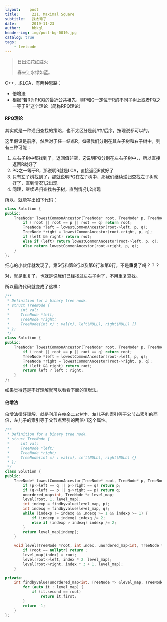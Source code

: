 ```yaml
---
layout:    post
title:      221. Maximal Square
subtitle:   我太难了
date:       2019-11-23
author:     bbkgl
header-img: img/post-bg-0010.jpg
catalog: true
tags:
    - leetcode
---
```


>日出江花红胜火
>
>春来江水绿如蓝。

C++，求LCA，有两种思路：

- 倍增法
- 根据“若R为P和Q的最近公共祖先，则P和Q一定位于R的不同子树上或者PQ之一等于R”这个理论（简称RPQ理论）

#### RPQ理论

其实就是一种递归查找的策略，也不太区分是前/中/后序，按理说都可以的。

这里假设是前序，然后对于任一结点R，如果我们分别在其左子树和右子树中，则有三种可能：

1. 左右子树中都找到了，返回值非空，这说明PQ分别在左右子树中，，所以直接返回R就好了
2. PQ之一等于R，那说明R就是LCA，直接返回R就好了
3. 只有左子树找到了，那就说明PQ在左子树中，那我们继续递归查找左子树就好了，直到情况1,2出现
4. 同理，继续递归查找右子树，直到情况1,2出现

所以，就能写出如下代码：

```cpp
class Solution {
public:
    TreeNode* lowestCommonAncestor(TreeNode* root, TreeNode* p, TreeNode* q) {
        if (!root || root == p || root == q) return root;
        TreeNode *left = lowestCommonAncestor(root->left, p, q);
        TreeNode *right = lowestCommonAncestor(root->right, p, q);
        if (left && right) return root;
        else if (left) return lowestCommonAncestor(root->left, p, q);
        else return lowestCommonAncestor(root->right, p, q);
    }
};
```

细心的小伙伴就发现了，第5行和第8行以及第6行和第6行，不是**重复**了吗？？？

对，就是重复了，也就是说我们已经找过左右子树了，不用重复查找。

所以最终代码就变成了这样：

```cpp
/**
 * Definition for a binary tree node.
 * struct TreeNode {
 *     int val;
 *     TreeNode *left;
 *     TreeNode *right;
 *     TreeNode(int x) : val(x), left(NULL), right(NULL) {}
 * };
 */
class Solution {
public:
    TreeNode* lowestCommonAncestor(TreeNode* root, TreeNode* p, TreeNode* q) {
        if (!root || root == p || root == q) return root;
        TreeNode *left = lowestCommonAncestor(root->left, p, q);
        TreeNode *right = lowestCommonAncestor(root->right, p, q);
        if (left && right) return root;
        return left ? left : right;
    }
};
```

如果觉得还是不好理解就可以看看下面的倍增法。

#### 倍增法

倍增法很好理解，就是利用在完全二叉树中，左儿子的索引等于父节点索引的两倍，左儿子的索引等于父节点索引的两倍+1这个属性。

```cpp
/**
 * Definition for a binary tree node.
 * struct TreeNode {
 *     int val;
 *     TreeNode *left;
 *     TreeNode *right;
 *     TreeNode(int x) : val(x), left(NULL), right(NULL) {}
 * };
 */
class Solution {
public:
    TreeNode* lowestCommonAncestor(TreeNode* root, TreeNode* p, TreeNode* q) {
        if (p->left == q || p->right == q) return p;
        if (q->left == p || q->right == p) return q;
        unordered_map<int, TreeNode *> level_map;
        level(root, 1, level_map);
        int indexp = findbyvalue(level_map, p);
        int indexq = findbyvalue(level_map, q);
        while (indexp != indexq && indexq >= 1 && indexp >= 1) {
            if (indexp < indexq) indexq /= 2;
            else if (indexp > indexq) indexp /= 2;
        }
        return level_map[indexp];
    }

    void level(TreeNode *root, int index, unordered_map<int, TreeNode *> &level_map) {
        if (root == nullptr) return ;
        level_map[index] = root;
        level(root->left, index * 2, level_map);
        level(root->right, index * 2 + 1, level_map);
    }

private:
    int findbyvalue(unordered_map<int, TreeNode *> &level_map, TreeNode *root) {
        for (auto it : level_map) {
            if (it.second == root)
                return it.first;
        }
        return -1;
    }
};
```